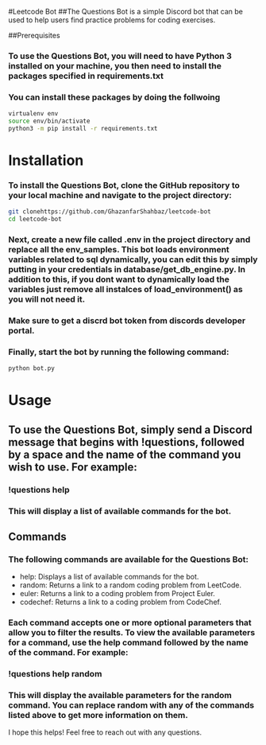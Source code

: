 #Leetcode Bot
##The Questions Bot is a simple Discord bot that can be used to help users find practice problems for coding exercises.

##Prerequisites
### To use the Questions Bot, you will need to have Python 3 installed on your machine, you then need to install the packages specified in requirements.txt
### You can install these packages by doing the follwoing
``` bash
virtualenv env
source env/bin/activate
python3 -m pip install -r requirements.txt
```

# Installation
### To install the Questions Bot, clone the GitHub repository to your local machine and navigate to the project directory:

``` bash
git clonehttps://github.com/GhazanfarShahbaz/leetcode-bot
cd leetcode-bot
```

### Next, create a new file called .env in the project directory and replace all the env_samples. This bot loads environment variables related to sql dynamically, you can edit this by simply putting in your credentials in database/get_db_engine.py. In addition to this, if you dont want to dynamically load the variables just remove all instalces of load_environment() as you will not need it. 

### Make sure to get a discrd bot token from discords developer portal.

### Finally, start the bot by running the following command:

``` bash
python bot.py
```

# Usage
## To use the Questions Bot, simply send a Discord message that begins with !questions, followed by a space and the name of the command you wish to use. For example:

### !questions help
### This will display a list of available commands for the bot.

## Commands
### The following commands are available for the Questions Bot:
- help: Displays a list of available commands for the bot.
- random: Returns a link to a random coding problem from LeetCode.
- euler: Returns a link to a coding problem from Project Euler.
- codechef: Returns a link to a coding problem from CodeChef.

### Each command accepts one or more optional parameters that allow you to filter the results. To view the available parameters for a command, use the help command followed by the name of the command. For example:

### !questions help random

### This will display the available parameters for the random command. You can replace random with any of the commands listed above to get more information on them.

I hope this helps! Feel free to reach out with any questions.